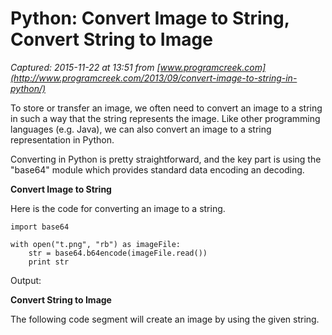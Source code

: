 # Python: Convert Image to String, Convert String to Image

_Captured: 2015-11-22 at 13:51 from [www.programcreek.com](http://www.programcreek.com/2013/09/convert-image-to-string-in-python/)_

To store or transfer an image, we often need to convert an image to a string in such a way that the string represents the image. Like other programming languages (e.g. Java), we can also convert an image to a string representation in Python.

Converting in Python is pretty straightforward, and the key part is using the "base64" module which provides standard data encoding an decoding.

**Convert Image to String**

Here is the code for converting an image to a string.
    
    
    import base64
     
    with open("t.png", "rb") as imageFile:
        str = base64.b64encode(imageFile.read())
        print str

Output:

**Convert String to Image**

The following code segment will create an image by using the given string.
